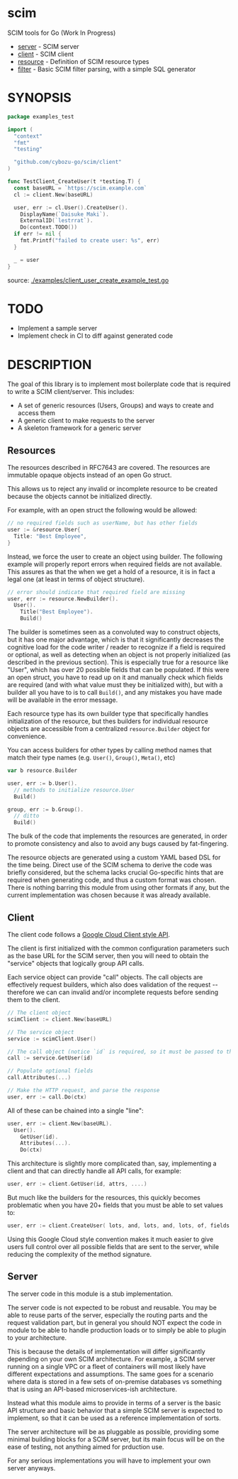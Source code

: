 scim
====

SCIM tools for Go (Work In Progress)

* [server](./server) - SCIM server
* [client](./client) - SCIM client
* [resource](./resource) - Definition of SCIM resource types
* [filter](./filter) - Basic SCIM filter parsing, with a simple SQL generator

# SYNOPSIS

<!-- INCLUDE(./examples/client_user_create_example_test.go) -->
```go
package examples_test

import (
  "context"
  "fmt"
  "testing"

  "github.com/cybozu-go/scim/client"
)

func TestClient_CreateUser(t *testing.T) {
  const baseURL = `https://scim.example.com`
  cl := client.New(baseURL)

  user, err := cl.User().CreateUser().
    DisplayName(`Daisuke Maki`).
    ExternalID(`lestrrat`).
    Do(context.TODO())
  if err != nil {
    fmt.Printf("failed to create user: %s", err)
  }

  _ = user
}
```
source: [./examples/client_user_create_example_test.go](https://github.com/cybozu-go/scim/blob/main/./examples/client_user_create_example_test.go)
<!-- END INCLUDE -->

# TODO

* Implement a sample server
* Implement check in CI to diff against generated code

# DESCRIPTION

The goal of this library is to implement most boilerplate code that is required to write a SCIM client/server.
This includes:

* A set of generic resources (Users, Groups) and ways to create and access them
* A generic client to make requests to the server
* A skeleton framework for a generic server

## Resources

The resources described in RFC7643 are covered. The resources are immutable opaque objects
instead of an open Go struct.

This allows us to reject any invalid or incomplete resource to be created
because the objects cannot be initialized directly.

For example, with an open struct the following would be allowed:

```go
// no required fields such as userName, but has other fields
user := &resource.User{
  Title: "Best Employee",
}
```

Instead, we force the user to create an object using builder.
The following example will properly report errors when required
fields are not available. This assures as that the when we get
a hold of a resource, it is in fact a legal one (at least in
terms of object structure).

```go
// error should indicate that required field are missing
user, err := resource.NewBuilder().
  User().
    Title("Best Employee").
    Build()
```

The builder is sometimes seen as a convoluted way to construct
objects, but it has one major advantage, which is that it significantly
decreases the cognitive load for the code writer / reader to
recognize if a field is required or optional, as well as detecting
when an object is not properly initialized (as described in the previous
section). This is especially true for a resource like "User",
which has over 20 possible fields that can be populated. If this were
an open struct, you have to read up on it and manually check which
fields are required (and with what value must they be initialized with),
but with a builder all you have to is to call `Build()`, and any
mistakes you have made will be available in the error message.

Each resource type has its own builder type that specifically handles
initialization of the resource, but thes builders for individual resource
objects are accessible from a centralized `resource.Builder` object for convenience. 

You can access builders for other types by calling method names that match
their type names (e.g. `User()`, `Group()`, `Meta()`, etc)

```go
var b resource.Builder

user, err := b.User().
  // methods to initialize resource.User
  Build()

group, err := b.Group().
  // ditto
  Build()
```

The bulk of the code that implements the resources are generated,
in order to promote consistency and also to avoid any bugs caused
by fat-fingering.

The resource objects are generated using a custom YAML based DSL
for the time being. Direct use of the SCIM schema to derive the code
was briefly considered, but the schema lacks crucial Go-specific
hints that are required when generating code, and thus a custom
format was chosen. There is nothing barring this module from using
other formats if any, but the current implementation was chosen
because it was already available.


## Client

The client code follows a [Google Cloud Client style API](https://cloud.google.com/go).

The client is first initialized with the common configuration parameters
such as the base URL for the SCIM server, then you will need to obtain
the "service" objects that logically group API calls.

Each service object can provide "call" objects. The call objects are effectively
request builders, which also does validation of the request -- therefore we can
can invalid and/or incomplete requests before sending them to the client.

```go
// The client object
scimClient := client.New(baseURL)

// The service object
service := scimClient.User()

// The call object (notice `id` is required, so it must be passed to the constructor)
call := service.GetUser(id)

// Populate optional fields
call.Attributes(...)

// Make the HTTP request, and parse the response
user, err := call.Do(ctx)
```

All of these can be chained into a single "line":

```go
user, err := client.New(baseURL).
  User().
    GetUser(id).
    Attributes(...).
    Do(ctx)
```

This architecture is slightly more complicated than, say, implementing a client
and that can directly handle all API calls, for example:

```go
user, err := client.GetUser(id, attrs, ....)
```

But much like the builders for the resources, this quickly becomes problematic when
you have 20+ fields that you must be able to set values to:

```go
user, err := client.CreateUser( lots, and, lots, and, lots, of, fields... )
```

Using this Google Cloud style convention makes it much easier to give users
full control over all possible fields that are sent to the server, while
reducing the complexity of the method signature.

## Server

The server code in this module is a stub implementation. 

The server code is not expected to be robust and reusable. You may be able to reuse
parts of the server, especially the routing parts and the request validation part,
but in general you should NOT expect the code in module to be able
to handle production loads or to simply be able to plugin to your architecture.

This is because the details of implementation will differ significantly depending
on your own SCIM architecture. For example, a SCIM server running on a single
VPC or a fleet of containers will most likely have different expectations and assumptions.
The same goes for a scenario where data is stored in a few sets of on-premise
databases vs something that is using an API-based microservices-ish architecture.

Instead what this module aims to provide in terms of a server is the
basic API structure and basic behavior that a simple SCIM server is
expected to implement, so that it can be used as a reference implementation of
sorts.

The server architecture will be as pluggable as possible, providing some
minimal building blocks for a SCIM server, but its main focus will be on
the ease of testing, not anything aimed for prduction use.

For any serious implementations you will have to implement your own server anyways.
